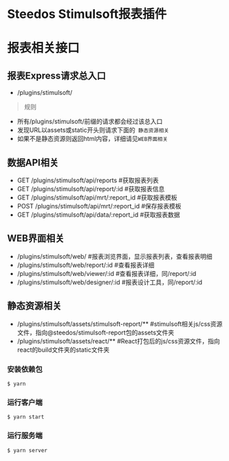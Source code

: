 # Steedos Stimulsoft报表插件


# 报表相关接口

## 报表Express请求总入口
- /plugins/stimulsoft/
> 规则 
- 所有/plugins/stimulsoft/前缀的请求都会经过该总入口
- 发现URL以assets或static开头则请求下面的` 静态资源相关`
- 如果不是静态资源则返回html内容，详细请见`WEB界面相关`

## 数据API相关
- GET /plugins/stimulsoft/api/reports #获取报表列表
- GET /plugins/stimulsoft/api/report/:id #获取报表信息
- GET /plugins/stimulsoft/api/mrt/:report_id #获取报表模板
- POST /plugins/stimulsoft/api/mrt/:report_id #保存报表模板
- GET /plugins/stimulsoft/api/data/:report_id #获取报表数据

## WEB界面相关
- /plugins/stimulsoft/web/ #报表浏览界面，显示报表列表，查看报表明细
- /plugins/stimulsoft/web/report/:id #查看报表详细
- /plugins/stimulsoft/web/viewer/:id #查看报表详细，同/report/:id
- /plugins/stimulsoft/web/designer/:id #报表设计工具，同/report/:id


## 静态资源相关
- /plugins/stimulsoft/assets/stimulsoft-report/** #stimulsoft相关js/css资源文件，指向@steedos/stimulsoft-report包的assets文件夹
- /plugins/stimulsoft/assets/react/** #React打包后的js/css资源文件，指向react的build文件夹的static文件夹



### 安装依赖包

```
$ yarn
```

### 运行客户端
```
$ yarn start
```

### 运行服务端
```
$ yarn server
```
